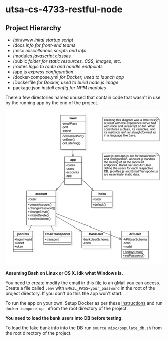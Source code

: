 # utsa-cs-4733-restful-node

## Project Hierarchy
- /bin/www *inital startup script*
- /docs *info for front-end teams*
- /misc *miscellanous scripts and info*
- /modules *javascript classes*
- /public *folder for static resources, CSS, images, etc.*
- /routes *logic to route and handle endpoints*
- /app.js *express configuration*
- /docker-compose.yml *for Docker, used to launch app*
- /Dockerfile *for Docker, used to build node.js image*
- package.json *install config for NPM modules*

There a few directories named unused that contain code that wasn't in use by
the running app by the end of the project.

![UML class diagram](misc/uml_class_diagram.png)

**Assuming Bash on Linux or OS X. Idk what Windows is.**

You need to create modify the email in this
[file](modules/emailTransporter.js)
to an gMail you can access. Create a file called `.env` with
`EMAIL_PASS=your_password` in the root of the project directory. If you don't do
this the app won't start.

To run the app on your own. Setup Docker as per these
[instructions](misc/setup.md)
and run `docker-compose up -d`from the root directory of the project.

**You need to load the bank users into DB before testing.**

To load the fake bank info into the DB run `source misc/populate_db.sh` from
the root directory of the project.
